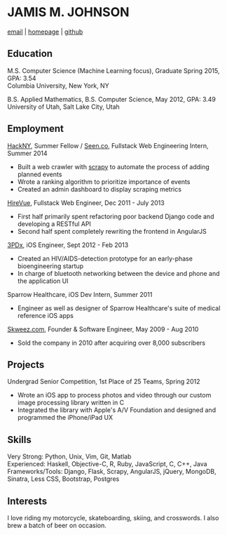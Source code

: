 # JAMIS M. JOHNSON
[email](mailto:jamismanwaring@gmail.com) | [homepage](http://www.jamis.co/#/) | [github](https://github.com/jamiis)

## Education
M.S. Computer Science (Machine Learning focus), Graduate Spring 2015, GPA: 3.54  
Columbia University, New York, NY  

B.S. Applied Mathematics, B.S. Computer Science, May 2012, GPA: 3.49  
University of Utah, Salt Lake City, Utah

## Employment
[HackNY](http://hackny.org/a/2014/07/hackny-2014-fellowship-demofest-and-class-announcement/), Summer Fellow / [Seen.co](http://seen.co/), Fullstack Web Engineering Intern, Summer 2014  
- Built a web crawler with [scrapy](http://scrapy.org/) to automate the process of adding planned events  
- Wrote a ranking algorithm to prioritize importance of events  
- Created an admin dashboard to display scraping metrics  

[HireVue](http://hirevue.com/), Fullstack Web Engineer, Dec 2011 - July 2013  
- First half primarily spent refactoring poor backend Django code and developing a RESTful API  
- Second half spent completely rewriting the frontend in AngularJS  

[3PDx](http://www.3pdx.com/), iOS Engineer, Sept 2012 - Feb 2013  
- Created an HIV/AIDS-detection prototype for an early-phase bioengineering startup  
- In charge of bluetooth networking between the device and phone and the application UI  

Sparrow Healthcare, iOS Dev Intern, Summer 2011  
- Engineer as well as designer of Sparrow Healthcare's suite of medical reference iOS apps  

[Skweez.com](http://skweez.com/), Founder & Software Engineer, May 2009 - Aug 2010  
- Sold the company in 2010 after acquiring over 8,000 subscribers  

## Projects
Undergrad Senior Competition, 1st Place of 25 Teams, Spring 2012  
- Wrote an iOS app to process photos and video through our custom image processing library written in C  
- Integrated the library with Apple's A/V Foundation and designed and programmed the iPhone/iPad UX  

## Skills
Very Strong: Python, Unix, Vim, Git, Matlab  
Experienced: Haskell, Objective-C, R, Ruby, JavaScript, C, C++, Java  
Frameworks/Tools: Django, Flask, Scrapy, AngularJS, jQuery, MongoDB, Sinatra, Less CSS, Bootstrap, Postgres  

## Interests
I love riding my motorcycle, skateboarding, skiing, and crosswords. I also brew a batch of beer on occasion.  
